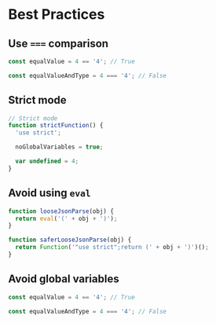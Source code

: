 # Best Practices

## Use `===` comparison
``` js
const equalValue = 4 == '4'; // True

const equalValueAndType = 4 === '4'; // False
```


## Strict mode
```js
// Strict mode
function strictFunction() {
  'use strict';

  noGlobalVariables = true;

  var undefined = 4;
}
```

## Avoid using `eval`
``` js
function looseJsonParse(obj) {
  return eval('(' + obj + ')');
}

function saferLooseJsonParse(obj) {
  return Function('"use strict";return (' + obj + ')')();
}
``` 

## Avoid global variables
``` js
const equalValue = 4 == '4'; // True

const equalValueAndType = 4 === '4'; // False
```